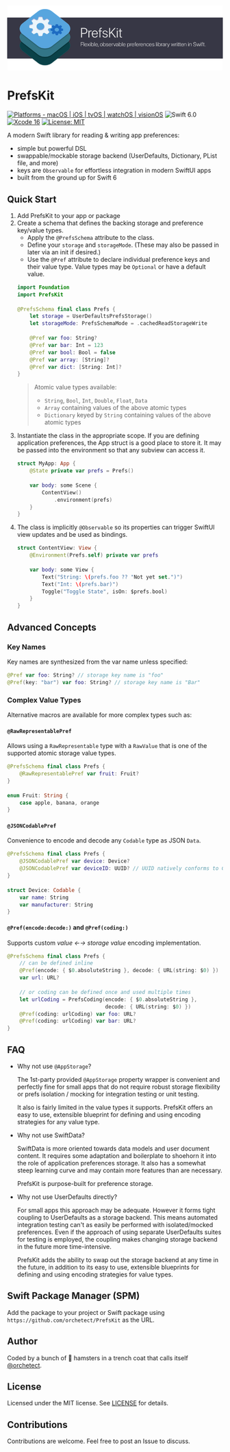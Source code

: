 ![PrefsKit](Images/prefskit-banner.png)

# PrefsKit

[![Platforms - macOS | iOS | tvOS | watchOS | visionOS](https://img.shields.io/badge/platforms-macOS%20|%20iOS%20|%20tvOS%20|%20watchOS%20|%20visionOS-blue.svg?style=flat)](https://developer.apple.com/swift) ![Swift 6.0](https://img.shields.io/badge/Swift-6.0-blue.svg?style=flat) [![Xcode 16](https://img.shields.io/badge/Xcode-16-blue.svg?style=flat)](https://developer.apple.com/swift) [![License: MIT](http://img.shields.io/badge/license-MIT-lightgrey.svg?style=flat)](https://github.com/orchetect/PrefsKit/blob/main/LICENSE)

A modern Swift library for reading & writing app preferences:

- simple but powerful DSL
- swappable/mockable storage backend (UserDefaults, Dictionary, PList file, and more)
- keys are `Observable` for effortless integration in modern SwiftUI apps
- built from the ground up for Swift 6

## Quick Start

1. Add PrefsKit to your app or package
2. Create a schema that defines the backing storage and preference key/value types.
   - Apply the `@PrefsSchema` attribute to the class.
   - Define your `storage` and `storageMode`. (These may also be passed in later via an init if desired.)
   - Use the `@Pref` attribute to declare individual preference keys and their value type.
     Value types may be `Optional` or have a default value.
   ```swift
   import Foundation
   import PrefsKit
   
   @PrefsSchema final class Prefs {
       let storage = UserDefaultsPrefsStorage()
       let storageMode: PrefsSchemaMode = .cachedReadStorageWrite
       
       @Pref var foo: String?
       @Pref var bar: Int = 123
       @Pref var bool: Bool = false
       @Pref var array: [String]?
       @Pref var dict: [String: Int]?
   }
   ```
   > Atomic value types available: 
   >
   > - `String`, `Bool`, `Int`, `Double`, `Float`, `Data`
   > - `Array` containing values of the above atomic types
   > - `Dictionary` keyed by `String` containing values of the above atomic types
3. Instantiate the class in the appropriate scope. If you are defining application preferences, the App struct is a good place to store it. It may be passed into the environment so that any subview can access it.
   ```swift
   struct MyApp: App {
       @State private var prefs = Prefs()
       
       var body: some Scene {
           ContentView()
               .environment(prefs)
       }
   }
   ```
4. The class is implicitly `@Observable` so its properties can trigger SwiftUI view updates and be used as bindings.
   ```swift
   struct ContentView: View {
       @Environment(Prefs.self) private var prefs
       
       var body: some View {
           Text("String: \(prefs.foo ?? "Not yet set.")")
           Text("Int: \(prefs.bar)")
           Toggle("Toggle State", isOn: $prefs.bool)
       }
   }
   ```

## Advanced Concepts

### Key Names

Key names are synthesized from the var name unless specified:

```swift
@Pref var foo: String? // storage key name is "foo"
@Pref(key: "bar") var foo: String? // storage key name is "Bar"
```

### Complex Value Types

Alternative macros are available for more complex types such as:

#### `@RawRepresentablePref`

Allows using a `RawRepresentable` type with a `RawValue` that is one of the supported atomic storage value types.

```swift
@PrefsSchema final class Prefs {
    @RawRepresentablePref var fruit: Fruit?
}
  
enum Fruit: String {
    case apple, banana, orange
}
```
#### `@JSONCodablePref`

Convenience to encode and decode any `Codable` type as JSON `Data`.

```swift
@PrefsSchema final class Prefs {
    @JSONCodablePref var device: Device?
    @JSONCodablePref var deviceID: UUID? // UUID natively conforms to Codable
}
  
struct Device: Codable {
    var name: String
    var manufacturer: String
}
```
#### `@Pref(encode:decode:)` and `@Pref(coding:)`

Supports custom *value ←→ storage value* encoding implementation.

```swift
@PrefsSchema final class Prefs {
    // can be defined inline
    @Pref(encode: { $0.absoluteString }, decode: { URL(string: $0) })
    var url: URL?
    
    // or coding can be defined once and used multiple times
    let urlCoding = PrefsCoding(encode: { $0.absoluteString },
                                decode: { URL(string: $0) })
    @Pref(coding: urlCoding) var foo: URL?
    @Pref(coding: urlCoding) var bar: URL?
}
```

## FAQ

- Why not use `@AppStorage`?

  The 1st-party provided `@AppStorage` property wrapper is convenient and perfectly fine for small apps that do not require robust storage flexibility or prefs isolation / mocking for integration testing or unit testing.

  It also is fairly limited in the value types it supports. PrefsKit offers an easy to use, extensible blueprint for defining and using encoding strategies for any value type.

- Why not use SwiftData?

  SwiftData is more oriented towards data models and user document content. It requires some adaptation and boilerplate to shoehorn it into the role of application preferences storage. It also has a somewhat steep learning curve and may contain more features than are necessary.

  PrefsKit is purpose-built for preference storage.

- Why not use UserDefaults directly?

  For small apps this approach may be adequate. However it forms tight coupling to UserDefaults as a storage backend. This means automated integration testing can't as easily be performed with isolated/mocked preferences. Even if the approach of using separate UserDefaults suites for testing is employed, the coupling makes changing storage backend in the future more time-intensive.

  PrefsKit adds the ability to swap out the storage backend at any time in the future, in addition to its easy to use, extensible blueprints for defining and using encoding strategies for value types.

## Swift Package Manager (SPM)

Add the package to your project or Swift package using  `https://github.com/orchetect/PrefsKit` as the URL.

## Author

Coded by a bunch of 🐹 hamsters in a trench coat that calls itself [@orchetect](https://github.com/orchetect).

## License

Licensed under the MIT license. See [LICENSE](https://github.com/orchetect/PrefsKit/blob/master/LICENSE) for details.

## Contributions

Contributions are welcome. Feel free to post an Issue to discuss.
